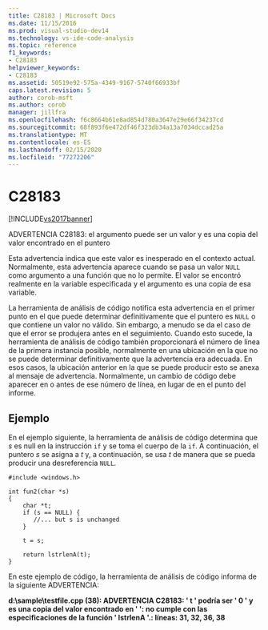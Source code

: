 ```yaml
---
title: C28183 | Microsoft Docs
ms.date: 11/15/2016
ms.prod: visual-studio-dev14
ms.technology: vs-ide-code-analysis
ms.topic: reference
f1_keywords:
- C28183
helpviewer_keywords:
- C28183
ms.assetid: 50519e92-575a-4349-9167-5740f66933bf
caps.latest.revision: 5
author: corob-msft
ms.author: corob
manager: jillfra
ms.openlocfilehash: f6c8664b61e8ad854d780a3647e29e66f34237cd
ms.sourcegitcommit: 68f893f6e472df46f323db34a13a7034dccad25a
ms.translationtype: MT
ms.contentlocale: es-ES
ms.lasthandoff: 02/15/2020
ms.locfileid: "77272206"
---
```

# <a name="c28183"></a>C28183
[!INCLUDE[vs2017banner](../includes/vs2017banner.md)]

ADVERTENCIA C28183: el argumento puede ser un valor y es una copia del valor encontrado en el puntero  
  
 Esta advertencia indica que este valor es inesperado en el contexto actual. Normalmente, esta advertencia aparece cuando se pasa un valor `NULL` como argumento a una función que no lo permite. El valor se encontró realmente en la variable especificada y el argumento es una copia de esa variable.  
  
 La herramienta de análisis de código notifica esta advertencia en el primer punto en el que puede determinar definitivamente que el puntero es `NULL` o que contiene un valor no válido. Sin embargo, a menudo se da el caso de que el error se produjera antes en el seguimiento. Cuando esto sucede, la herramienta de análisis de código también proporcionará el número de línea de la primera instancia posible, normalmente en una ubicación en la que no se puede determinar definitivamente que la advertencia era adecuada. En esos casos, la ubicación anterior en la que se puede producir esto se anexa al mensaje de advertencia. Normalmente, un cambio de código debe aparecer en o antes de ese número de línea, en lugar de en el punto del informe.  
  
## <a name="example"></a>Ejemplo  
 En el ejemplo siguiente, la herramienta de análisis de código determina que *s* es null en la instrucción `if` y se toma el cuerpo de la `if`. A continuación, el puntero *s* se asigna a *t* y, a continuación, se usa *t* de manera que se pueda producir una desreferencia `NULL`.  
  
```  
#include <windows.h>  
  
int fun2(char *s)  
{  
    char *t;  
    if (s == NULL) {  
       //... but s is unchanged   
    }  
  
    t = s;  
  
    return lstrlenA(t);  
}  
```  
  
 En este ejemplo de código, la herramienta de análisis de código informa de la siguiente ADVERTENCIA:  
  
 **d:\sample\testfile.cpp (38): ADVERTENCIA C28183: ' t ' podría ser ' 0 ' y es una copia del valor encontrado en ' ': no cumple con las especificaciones de la función ' lstrlenA '.: líneas: 31, 32, 36, 38**
